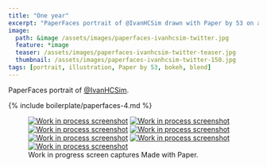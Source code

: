 ```yaml
---
title: "One year"
excerpt: "PaperFaces portrait of @IvanHCSim drawn with Paper by 53 on an iPad."
image: 
  path: &image /assets/images/paperfaces-ivanhcsim-twitter.jpg 
  feature: *image
  teaser: /assets/images/paperfaces-ivanhcsim-twitter-teaser.jpg
  thumbnail: /assets/images/paperfaces-ivanhcsim-twitter-150.jpg
tags: [portrait, illustration, Paper by 53, bokeh, blend]
---
```


PaperFaces portrait of [@IvanHCSim](http://twitter.com/IvanHCSim).

{% include boilerplate/paperfaces-4.md %}

<figure class="third">
  <a href="{{ site.url }}/assets/images/paperfaces-ivanhcsim-process-1-lg.jpg"><img src="{{ site.url }}/assets/images/paperfaces-ivanhcsim-process-1-600.jpg" alt="Work in process screenshot"></a>
  <a href="{{ site.url }}/assets/images/paperfaces-ivanhcsim-process-2-lg.jpg"><img src="{{ site.url }}/assets/images/paperfaces-ivanhcsim-process-2-600.jpg" alt="Work in process screenshot"></a>
  <a href="{{ site.url }}/assets/images/paperfaces-ivanhcsim-process-3-lg.jpg"><img src="{{ site.url }}/assets/images/paperfaces-ivanhcsim-process-3-600.jpg" alt="Work in process screenshot"></a>
  <a href="{{ site.url }}/assets/images/paperfaces-ivanhcsim-process-4-lg.jpg"><img src="{{ site.url }}/assets/images/paperfaces-ivanhcsim-process-4-600.jpg" alt="Work in process screenshot"></a>
  <a href="{{ site.url }}/assets/images/paperfaces-ivanhcsim-process-5-lg.jpg"><img src="{{ site.url }}/assets/images/paperfaces-ivanhcsim-process-5-600.jpg" alt="Work in process screenshot"></a>
  <a href="{{ site.url }}/assets/images/paperfaces-ivanhcsim-process-6-lg.jpg"><img src="{{ site.url }}/assets/images/paperfaces-ivanhcsim-process-6-600.jpg" alt="Work in process screenshot"></a>
  <a href="{{ site.url }}/assets/images/paperfaces-ivanhcsim-process-7-lg.jpg"><img src="{{ site.url }}/assets/images/paperfaces-ivanhcsim-process-7-600.jpg" alt="Work in process screenshot"></a>
  <figcaption>Work in progress screen captures Made with Paper.</figcaption>
</figure>
